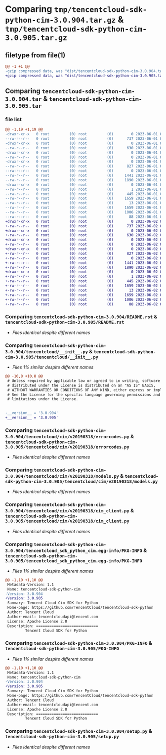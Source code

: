 # Comparing `tmp/tencentcloud-sdk-python-cim-3.0.904.tar.gz` & `tmp/tencentcloud-sdk-python-cim-3.0.905.tar.gz`

## filetype from file(1)

```diff
@@ -1 +1 @@
-gzip compressed data, was "dist/tencentcloud-sdk-python-cim-3.0.904.tar", last modified: Thu Jun  1 02:29:55 2023, max compression
+gzip compressed data, was "dist/tencentcloud-sdk-python-cim-3.0.905.tar", last modified: Fri Jun  2 00:23:58 2023, max compression
```

## Comparing `tencentcloud-sdk-python-cim-3.0.904.tar` & `tencentcloud-sdk-python-cim-3.0.905.tar`

### file list

```diff
@@ -1,19 +1,19 @@
-drwxr-xr-x   0 root         (0) root         (0)        0 2023-06-01 02:29:55.000000 tencentcloud-sdk-python-cim-3.0.904/
--rw-r--r--   0 root         (0) root         (0)      737 2023-06-01 02:29:55.000000 tencentcloud-sdk-python-cim-3.0.904/README.rst
-drwxr-xr-x   0 root         (0) root         (0)        0 2023-06-01 02:29:55.000000 tencentcloud-sdk-python-cim-3.0.904/tencentcloud/
--rw-r--r--   0 root         (0) root         (0)      630 2023-06-01 02:29:55.000000 tencentcloud-sdk-python-cim-3.0.904/tencentcloud/__init__.py
-drwxr-xr-x   0 root         (0) root         (0)        0 2023-06-01 02:29:55.000000 tencentcloud-sdk-python-cim-3.0.904/tencentcloud/cim/
--rw-r--r--   0 root         (0) root         (0)        0 2023-06-01 02:29:55.000000 tencentcloud-sdk-python-cim-3.0.904/tencentcloud/cim/__init__.py
-drwxr-xr-x   0 root         (0) root         (0)        0 2023-06-01 02:29:55.000000 tencentcloud-sdk-python-cim-3.0.904/tencentcloud/cim/v20190318/
--rw-r--r--   0 root         (0) root         (0)      827 2023-06-01 02:29:55.000000 tencentcloud-sdk-python-cim-3.0.904/tencentcloud/cim/v20190318/errorcodes.py
--rw-r--r--   0 root         (0) root         (0)        0 2023-06-01 02:29:55.000000 tencentcloud-sdk-python-cim-3.0.904/tencentcloud/cim/v20190318/__init__.py
--rw-r--r--   0 root         (0) root         (0)     1441 2023-06-01 02:29:55.000000 tencentcloud-sdk-python-cim-3.0.904/tencentcloud/cim/v20190318/models.py
--rw-r--r--   0 root         (0) root         (0)     1890 2023-06-01 02:29:55.000000 tencentcloud-sdk-python-cim-3.0.904/tencentcloud/cim/v20190318/cim_client.py
-drwxr-xr-x   0 root         (0) root         (0)        0 2023-06-01 02:29:55.000000 tencentcloud-sdk-python-cim-3.0.904/tencentcloud_sdk_python_cim.egg-info/
--rw-r--r--   0 root         (0) root         (0)        1 2023-06-01 02:29:55.000000 tencentcloud-sdk-python-cim-3.0.904/tencentcloud_sdk_python_cim.egg-info/dependency_links.txt
--rw-r--r--   0 root         (0) root         (0)      445 2023-06-01 02:29:55.000000 tencentcloud-sdk-python-cim-3.0.904/tencentcloud_sdk_python_cim.egg-info/SOURCES.txt
--rw-r--r--   0 root         (0) root         (0)     1659 2023-06-01 02:29:55.000000 tencentcloud-sdk-python-cim-3.0.904/tencentcloud_sdk_python_cim.egg-info/PKG-INFO
--rw-r--r--   0 root         (0) root         (0)       13 2023-06-01 02:29:55.000000 tencentcloud-sdk-python-cim-3.0.904/tencentcloud_sdk_python_cim.egg-info/top_level.txt
--rw-r--r--   0 root         (0) root         (0)     1659 2023-06-01 02:29:55.000000 tencentcloud-sdk-python-cim-3.0.904/PKG-INFO
--rw-r--r--   0 root         (0) root         (0)     1006 2023-06-01 02:29:55.000000 tencentcloud-sdk-python-cim-3.0.904/setup.py
--rw-r--r--   0 root         (0) root         (0)       88 2023-06-01 02:29:55.000000 tencentcloud-sdk-python-cim-3.0.904/setup.cfg
+drwxr-xr-x   0 root         (0) root         (0)        0 2023-06-02 00:23:58.000000 tencentcloud-sdk-python-cim-3.0.905/
+-rw-r--r--   0 root         (0) root         (0)      737 2023-06-02 00:23:58.000000 tencentcloud-sdk-python-cim-3.0.905/README.rst
+drwxr-xr-x   0 root         (0) root         (0)        0 2023-06-02 00:23:58.000000 tencentcloud-sdk-python-cim-3.0.905/tencentcloud/
+-rw-r--r--   0 root         (0) root         (0)      630 2023-06-02 00:23:58.000000 tencentcloud-sdk-python-cim-3.0.905/tencentcloud/__init__.py
+drwxr-xr-x   0 root         (0) root         (0)        0 2023-06-02 00:23:58.000000 tencentcloud-sdk-python-cim-3.0.905/tencentcloud/cim/
+-rw-r--r--   0 root         (0) root         (0)        0 2023-06-02 00:23:58.000000 tencentcloud-sdk-python-cim-3.0.905/tencentcloud/cim/__init__.py
+drwxr-xr-x   0 root         (0) root         (0)        0 2023-06-02 00:23:58.000000 tencentcloud-sdk-python-cim-3.0.905/tencentcloud/cim/v20190318/
+-rw-r--r--   0 root         (0) root         (0)      827 2023-06-02 00:23:58.000000 tencentcloud-sdk-python-cim-3.0.905/tencentcloud/cim/v20190318/errorcodes.py
+-rw-r--r--   0 root         (0) root         (0)        0 2023-06-02 00:23:58.000000 tencentcloud-sdk-python-cim-3.0.905/tencentcloud/cim/v20190318/__init__.py
+-rw-r--r--   0 root         (0) root         (0)     1441 2023-06-02 00:23:58.000000 tencentcloud-sdk-python-cim-3.0.905/tencentcloud/cim/v20190318/models.py
+-rw-r--r--   0 root         (0) root         (0)     1890 2023-06-02 00:23:58.000000 tencentcloud-sdk-python-cim-3.0.905/tencentcloud/cim/v20190318/cim_client.py
+drwxr-xr-x   0 root         (0) root         (0)        0 2023-06-02 00:23:58.000000 tencentcloud-sdk-python-cim-3.0.905/tencentcloud_sdk_python_cim.egg-info/
+-rw-r--r--   0 root         (0) root         (0)        1 2023-06-02 00:23:58.000000 tencentcloud-sdk-python-cim-3.0.905/tencentcloud_sdk_python_cim.egg-info/dependency_links.txt
+-rw-r--r--   0 root         (0) root         (0)      445 2023-06-02 00:23:58.000000 tencentcloud-sdk-python-cim-3.0.905/tencentcloud_sdk_python_cim.egg-info/SOURCES.txt
+-rw-r--r--   0 root         (0) root         (0)     1659 2023-06-02 00:23:58.000000 tencentcloud-sdk-python-cim-3.0.905/tencentcloud_sdk_python_cim.egg-info/PKG-INFO
+-rw-r--r--   0 root         (0) root         (0)       13 2023-06-02 00:23:58.000000 tencentcloud-sdk-python-cim-3.0.905/tencentcloud_sdk_python_cim.egg-info/top_level.txt
+-rw-r--r--   0 root         (0) root         (0)     1659 2023-06-02 00:23:58.000000 tencentcloud-sdk-python-cim-3.0.905/PKG-INFO
+-rw-r--r--   0 root         (0) root         (0)     1006 2023-06-02 00:23:58.000000 tencentcloud-sdk-python-cim-3.0.905/setup.py
+-rw-r--r--   0 root         (0) root         (0)       88 2023-06-02 00:23:58.000000 tencentcloud-sdk-python-cim-3.0.905/setup.cfg
```

### Comparing `tencentcloud-sdk-python-cim-3.0.904/README.rst` & `tencentcloud-sdk-python-cim-3.0.905/README.rst`

 * *Files identical despite different names*

### Comparing `tencentcloud-sdk-python-cim-3.0.904/tencentcloud/__init__.py` & `tencentcloud-sdk-python-cim-3.0.905/tencentcloud/__init__.py`

 * *Files 1% similar despite different names*

```diff
@@ -10,8 +10,8 @@
 # Unless required by applicable law or agreed to in writing, software
 # distributed under the License is distributed on an "AS IS" BASIS,
 # WITHOUT WARRANTIES OR CONDITIONS OF ANY KIND, either express or implied.
 # See the License for the specific language governing permissions and
 # limitations under the License.
 
 
-__version__ = '3.0.904'
+__version__ = '3.0.905'
```

### Comparing `tencentcloud-sdk-python-cim-3.0.904/tencentcloud/cim/v20190318/errorcodes.py` & `tencentcloud-sdk-python-cim-3.0.905/tencentcloud/cim/v20190318/errorcodes.py`

 * *Files identical despite different names*

### Comparing `tencentcloud-sdk-python-cim-3.0.904/tencentcloud/cim/v20190318/models.py` & `tencentcloud-sdk-python-cim-3.0.905/tencentcloud/cim/v20190318/models.py`

 * *Files identical despite different names*

### Comparing `tencentcloud-sdk-python-cim-3.0.904/tencentcloud/cim/v20190318/cim_client.py` & `tencentcloud-sdk-python-cim-3.0.905/tencentcloud/cim/v20190318/cim_client.py`

 * *Files identical despite different names*

### Comparing `tencentcloud-sdk-python-cim-3.0.904/tencentcloud_sdk_python_cim.egg-info/PKG-INFO` & `tencentcloud-sdk-python-cim-3.0.905/tencentcloud_sdk_python_cim.egg-info/PKG-INFO`

 * *Files 1% similar despite different names*

```diff
@@ -1,10 +1,10 @@
 Metadata-Version: 1.1
 Name: tencentcloud-sdk-python-cim
-Version: 3.0.904
+Version: 3.0.905
 Summary: Tencent Cloud Cim SDK for Python
 Home-page: https://github.com/TencentCloud/tencentcloud-sdk-python
 Author: Tencent Cloud
 Author-email: tencentcloudapi@tencent.com
 License: Apache License 2.0
 Description: ============================
         Tencent Cloud SDK for Python
```

### Comparing `tencentcloud-sdk-python-cim-3.0.904/PKG-INFO` & `tencentcloud-sdk-python-cim-3.0.905/PKG-INFO`

 * *Files 1% similar despite different names*

```diff
@@ -1,10 +1,10 @@
 Metadata-Version: 1.1
 Name: tencentcloud-sdk-python-cim
-Version: 3.0.904
+Version: 3.0.905
 Summary: Tencent Cloud Cim SDK for Python
 Home-page: https://github.com/TencentCloud/tencentcloud-sdk-python
 Author: Tencent Cloud
 Author-email: tencentcloudapi@tencent.com
 License: Apache License 2.0
 Description: ============================
         Tencent Cloud SDK for Python
```

### Comparing `tencentcloud-sdk-python-cim-3.0.904/setup.py` & `tencentcloud-sdk-python-cim-3.0.905/setup.py`

 * *Files identical despite different names*

